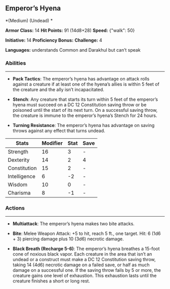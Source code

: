 ## Emperor’s Hyena
*(Medium) (Undead) *

**Armor Class:** 14
**Hit Points:** 91 (14d8+28)
**Speed:** {"walk": 50}

**Initiative:** 14
**Proficiency Bonus:**
**Challenge:** 4

**Languages:** understands Common and Darakhul but can’t speak

### Abilities
 --- 
- **Pack Tactics**: The emperor’s hyena has advantage on attack rolls against a creature if at least one of the hyena’s allies is within 5 feet of the creature and the ally isn’t incapacitated.

- **Stench**: Any creature that starts its turn within 5 feet of the emperor’s hyena must succeed on a DC 12 Constitution saving throw or be poisoned until the start of its next turn. On a successful saving throw, the creature is immune to the emperor’s hyena’s Stench for 24 hours.

- **Turning Resistance**: The emperor’s hyena has advantage on saving throws against any effect that turns undead.



| Stats | Modifier | Stat | Save
| ---- | ---- | ---- | ---- |
| Strength | 16 | 3 | - |
| Dexterity | 14 | 2 | 4 |
| Constitution | 15 | 2 | - |
| Intelligence | 6 | -2 | - |
| Wisdom | 10 | 0 | - |
| Charisma | 8 | -1 | - |

### Actions
 --- 
- **Multiattack**: The emperor’s hyena makes two bite attacks.

- **Bite**: Melee Weapon Attack: +5 to hit, reach 5 ft., one target. Hit: 6 (1d6 + 3) piercing damage plus 10 (3d6) necrotic damage.

- **Black Breath (Recharge 5-6)**: The emperor’s hyena breathes a 15-foot cone of noxious black vapor. Each creature in the area that isn’t an undead or a construct must make a DC 12 Constitution saving throw, taking 14 (4d6) necrotic damage on a failed save, or half as much damage on a successful one. If the saving throw fails by 5 or more, the creature gains one level of exhaustion. This exhaustion lasts until the creature finishes a short or long rest.

